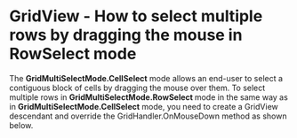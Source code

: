 # GridView - How to select multiple rows by dragging the mouse in RowSelect mode


<p>The <strong>GridMultiSelectMode.CellSelect</strong> mode allows an end-user to select a contiguous block of cells by dragging the mouse over them. To select multiple rows in <strong>GridMultiSelectMode.RowSelect </strong>mode in the same way as in <strong>GridMultiSelectMode.CellSelect</strong> mode, you need to create a GridView descendant and override the GridHandler.OnMouseDown method as shown below.</p>

<br/>



